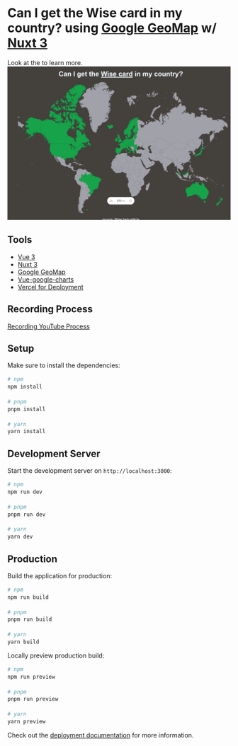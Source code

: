 # Can I get the Wise card in my country? using [Google GeoMap](https://developers.google.com/chart/interactive/docs/gallery/geochart#methods) w/ [Nuxt 3](https://nuxt.com/docs/getting-started/introduction)

Look at the  to learn more.
![demo-image.png](./assets/img/demo-image.png)

## Tools
- [Vue 3](https://vuejs.org/)
- [Nuxt 3](https://nuxt.com/docs/getting-started/introduction)
- [Google GeoMap](https://developers.google.com/chart/interactive/docs/gallery/geochart#methods)
- [Vue-google-charts](https://github.com/devstark-com/vue-google-charts)
- [Vercel for Deployment](https://vercel.com)

## Recording Process
[Recording YouTube Process](https://www.youtube.com/playlist?list=PL_sapWkWdZHF3NuM3ZwvTx1NTgTQzPqtv)

## Setup

Make sure to install the dependencies:

```bash
# npm
npm install

# pnpm
pnpm install

# yarn
yarn install
```

## Development Server

Start the development server on `http://localhost:3000`:

```bash
# npm
npm run dev

# pnpm
pnpm run dev

# yarn
yarn dev
```

## Production

Build the application for production:

```bash
# npm
npm run build

# pnpm
pnpm run build

# yarn
yarn build
```

Locally preview production build:

```bash
# npm
npm run preview

# pnpm
pnpm run preview

# yarn
yarn preview
```

Check out the [deployment documentation](https://nuxt.com/docs/getting-started/deployment) for more information.
